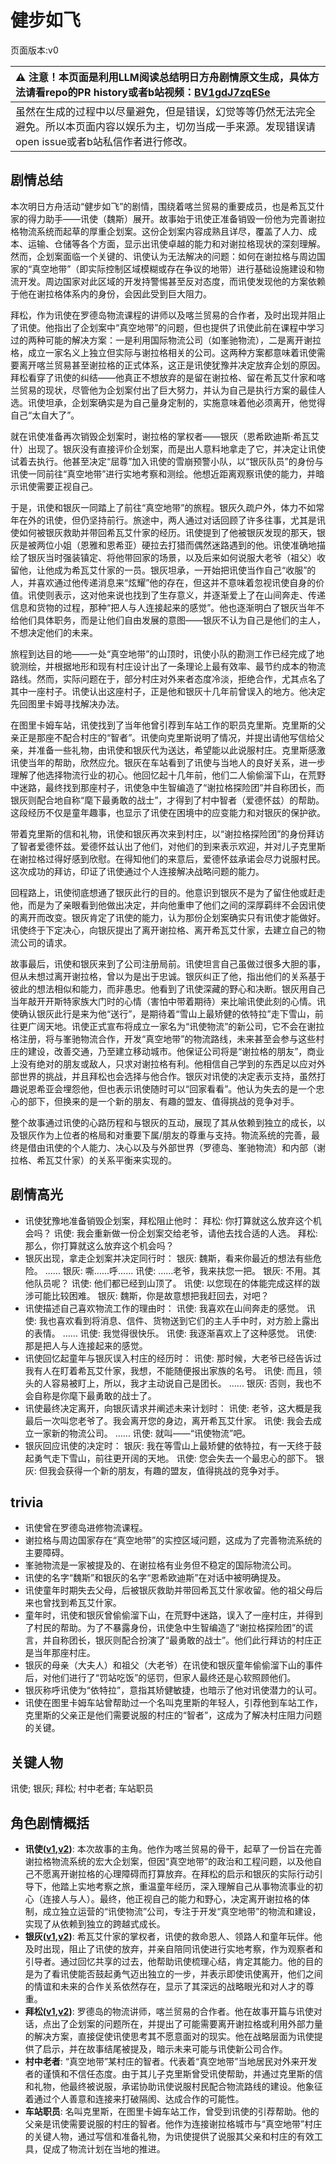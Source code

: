 # 健步如飞
页面版本:v0
 

| :warning: 注意！本页面是利用LLM阅读总结明日方舟剧情原文生成，具体方法请看repo的PR history或者b站视频：[BV1gdJ7zqESe](https://www.bilibili.com/video/BV1gdJ7zqESe/)         |
|:----------------------------|
| 虽然在生成的过程中以尽量避免，但是错误，幻觉等等仍然无法完全避免。所以本页面内容以娱乐为主，切勿当成一手来源。发现错误请open issue或者b站私信作者进行修改。|



## 剧情总结
本次明日方舟活动“健步如飞”的剧情，围绕着喀兰贸易的重要成员，也是希瓦艾什家的得力助手——讯使（魏斯）展开。故事始于讯使正准备销毁一份他为完善谢拉格物流系统而起草的厚重企划案。这份企划案内容成熟且详尽，覆盖了人力、成本、运输、仓储等各个方面，显示出讯使卓越的能力和对谢拉格现状的深刻理解。然而，企划案面临一个关键的、讯使认为无法解决的问题：如何在谢拉格与周边国家的“真空地带”（即实际控制区域模糊或存在争议的地带）进行基础设施建设和物流开发。周边国家对此区域的开发持警惕甚至反对态度，而讯使发现他的方案依赖于他在谢拉格体系内的身份，会因此受到巨大阻力。

拜松，作为讯使在罗德岛物流课程的讲师以及喀兰贸易的合作者，及时出现并阻止了讯使。他指出了企划案中“真空地带”的问题，但也提供了讯使此前在课程中学习过的两种可能的解决方案：一是利用国际物流公司（如峯驰物流），二是离开谢拉格，成立一家名义上独立但实际与谢拉格相关的公司。这两种方案都意味着讯使需要离开喀兰贸易甚至谢拉格的正式体系，这正是讯使犹豫并决定放弃企划的原因。拜松看穿了讯使的纠结——他真正不想放弃的是留在谢拉格、留在希瓦艾什家和喀兰贸易的现状，尽管他为企划案付出了巨大努力，并认为自己是执行方案的最佳人选。讯使坦承，企划案确实是为自己量身定制的，实施意味着他必须离开，他觉得自己“太自大了”。

就在讯使准备再次销毁企划案时，谢拉格的掌权者——银灰（恩希欧迪斯·希瓦艾什）出现了。银灰没有直接评价企划案，而是出人意料地拿走了它，并决定让讯使试着去执行。他甚至决定“屈尊”加入讯使的雪崩预警小队，以“银灰队员”的身份与讯使一同前往“真空地带”进行实地考察和测绘。他想近距离观察讯使的能力，并暗示讯使需要正视自己。

于是，讯使和银灰一同踏上了前往“真空地带”的旅程。银灰久疏户外，体力不如常年在外的讯使，但仍坚持前行。旅途中，两人通过对话回顾了许多往事，尤其是讯使如何被银灰救助并带回希瓦艾什家的经历。讯使提到了他被银灰发现的那天，银灰是被两位小姐（恩雅和恩希亚）硬拉去打猎而偶然迷路遇到的他。讯使准确地描绘了银灰当时强装镇定、将他带回家的场景，以及后来如何说服大老爷（祖父）收留他，让他成为希瓦艾什家的一员。银灰坦承，一开始把讯使当作自己“收服”的人，并喜欢通过他传递消息来“炫耀”他的存在，但这并不意味着忽视讯使自身的价值。讯使则表示，这对他来说也找到了生存意义，并逐渐爱上了在山间奔走、传递信息和货物的过程，那种“把人与人连接起来的感觉”。他也逐渐明白了银灰当年不给他们具体职务，而是让他们自由发展的意图——银灰不认为自己是他们的主人，不想决定他们的未来。

旅程到达目的地——一处“真空地带”的山顶时，讯使小队的勘测工作已经完成了地貌测绘，并根据地形和现有村庄设计出了一条理论上最有效率、最节约成本的物流路线。然而，实际问题在于，部分村庄对外来者态度冷淡，拒绝合作，尤其点名了其中一座村子。讯使认出这座村子，正是他和银灰十几年前曾误入的地方。他决定先回图里卡姆寻找解决办法。

在图里卡姆车站，讯使找到了当年他曾引荐到车站工作的职员克里斯。克里斯的父亲正是那座不配合村庄的“智者”。讯使向克里斯说明了情况，并提出请他写信给父亲，并准备一些礼物，由讯使和银灰代为送达，希望能以此说服村庄。克里斯感激讯使当年的帮助，欣然应允。银灰在车站看到了讯使与当地人的良好关系，进一步理解了他选择物流行业的初心。他回忆起十几年前，他们二人偷偷溜下山，在荒野中迷路，最终找到那座村子，讯使急中生智编造了“谢拉格探险团”并自称团长，而银灰则配合地自称“麾下最勇敢的战士”，才得到了村中智者（爱德怀兹）的帮助。这段经历不仅是童年趣事，也显示了讯使在困境中的应变能力和对银灰的保护欲。

带着克里斯的信和礼物，讯使和银灰再次来到村庄，以“谢拉格探险团”的身份拜访了智者爱德怀兹。爱德怀兹认出了他们，对他们的到来表示欢迎，并对儿子克里斯在谢拉格过得好感到欣慰。在得知他们的来意后，爱德怀兹承诺会尽力说服村民。这次成功的拜访，印证了讯使通过个人连接解决战略问题的能力。

回程路上，讯使彻底想通了银灰此行的目的。他意识到银灰不是为了留住他或赶走他，而是为了亲眼看到他做出决定，并向他重申了他们之间的深厚羁绊不会因讯使的离开而改变。银灰肯定了讯使的能力，认为那份企划案确实只有讯使才能做好。讯使终于下定决心，向银灰提出了离开谢拉格、离开希瓦艾什家，去建立自己的物流公司的请求。

故事最后，讯使和银灰来到了公司注册局前。讯使坦言自己虽做过很多大胆的事，但从未想过离开谢拉格，曾以为是出于忠诚。银灰纠正了他，指出他们的关系基于彼此的想法相似和能力，而非愚忠。他看到了讯使深藏的野心和决断。银灰用自己当年敲开开斯特家族大门时的心情（害怕中带着期待）来比喻讯使此刻的心情。讯使确认银灰此行是来为他“送行”，是期待着“雪山上最矫健的依特拉”走下雪山，前往更广阔天地。讯使正式宣布将成立一家名为“讯使物流”的新公司，它不会在谢拉格注册，将与峯驰物流合作，开发“真空地带”的物流路线，未来甚至会参与这些村庄的建设，改善交通，乃至建立移动城市。他保证公司将是“谢拉格的朋友”，商业上没有绝对的朋友或敌人，只求对谢拉格有利。他相信自己学到的东西足以应对外部世界的挑战，并且拜松也会选择与他合作。银灰对讯使的决定表示支持，虽然打趣说恩希亚会埋怨他，但也表示讯使随时可以“回家看看”。他认为失去的是一个忠心的部下，但换来的是一个新的朋友、有趣的盟友、值得挑战的竞争对手。

整个故事通过讯使的心路历程和与银灰的互动，展现了其从依赖到独立的成长，以及银灰作为上位者的格局和对重要下属/朋友的尊重与支持。物流系统的完善，最终是借由讯使的个人能力、决心以及与外部世界（罗德岛、峯驰物流）和内部（谢拉格、希瓦艾什家）的关系平衡来实现的。
## 剧情高光
- 讯使犹豫地准备销毁企划案，拜松阻止他时：
  拜松: 你打算就这么放弃这个机会吗？
  讯使: 我会重新做一份企划案交给老爷，请他去找合适的人选。
  拜松: 那么，你打算就这么放弃这个机会吗？
- 银灰出现，拿走企划案并决定同行时：
  银灰: 魏斯，看来你最近的想法有些危险。
  ......
  银灰: 嘶......呼......
  讯使: ......老爷，我来扶您一把。
  银灰: 不用。其他队员呢？
  讯使: 他们都已经到山顶了。
  讯使: 以您现在的体能完成这样的跋涉可能比较困难。
  银灰: 魏斯，你是故意想把我赶回去，对吧？
- 讯使描述自己喜欢物流工作的理由时：
  讯使: 我喜欢在山间奔走的感觉。
  讯使: 我也喜欢看到将消息、信件、货物送到它们的主人手中时，对方脸上露出的表情。
  ......
  讯使: 我觉得很快乐。
  讯使: 我逐渐喜欢上了这种感觉。
  讯使: 那是把人与人连接起来的感觉。
- 讯使回忆起童年与银灰误入村庄的经历时：
  讯使: 那时候，大老爷已经告诉过我有人在盯着希瓦艾什家，我想，不能随便报出家族的名号。
  讯使: 而且，领头的人容易被盯上，所以，我才主动说自己是团长。
  ......
  银灰: 否则，我也不会自称是你麾下最勇敢的战士了。
- 讯使最终决定离开，向银灰请求并阐述未来计划时：
  讯使: 老爷，这大概是我最后一次叫您老爷了。我会离开您的身边，离开希瓦艾什家。
  讯使: 我会去成立一家新的物流公司。
  ......
  讯使: 就叫——“讯使物流”吧。
- 银灰回应讯使的决定时：
  银灰: 我在等雪山上最矫健的依特拉，有一天终于鼓起勇气走下雪山，前往更开阔的天地。
  讯使: 您会失去一个最忠心的部下。
  银灰: 但我会获得一个新的朋友，有趣的盟友，值得挑战的竞争对手。
## trivia
- 讯使曾在罗德岛进修物流课程。
- 谢拉格与周边国家存在“真空地带”的实控区域问题，这成为了完善物流系统的主要障碍。
- 峯驰物流是一家被提及的、在谢拉格有业务但不稳定的国际物流公司。
- 讯使的名字“魏斯”和银灰的名字“恩希欧迪斯”在对话中被明确提及。
- 讯使童年时期失去父母，后被银灰救助并带回希瓦艾什家收留。他的祖父母后来也曾找到希瓦艾什家。
- 童年时，讯使和银灰曾偷偷溜下山，在荒野中迷路，误入了一座村庄，并得到了村民的帮助。为了不暴露身份，讯使急中生智编造了“谢拉格探险团”的谎言，并自称团长，银灰则配合扮演了“最勇敢的战士”。他们此行拜访的村庄正是当年那座村庄。
- 银灰的母亲（大夫人）和祖父（大老爷）在讯使和银灰童年偷偷溜下山的事件后，对他们进行了“罚站吃饭”的惩罚，但家人最终还是心软照顾他们。
- 银灰称呼讯使为“依特拉”，意指其矫健敏捷，也暗示了他对讯使潜力的认可。
- 讯使在图里卡姆车站曾帮助过一个名叫克里斯的年轻人，引荐他到车站工作，克里斯的父亲正是他们需要说服的村庄的“智者”，这成为了解决村庄阻力问题的关键。
## 关键人物
讯使; 银灰; 拜松; 村中老者; 车站职员
## 角色剧情概括
-   **讯使([v1](../chars/char_198_blackd.md),[v2](../char_v3/char_198_blackd.md))**: 本次故事的主角。他作为喀兰贸易的骨干，起草了一份旨在完善谢拉格物流系统的宏大企划案，但因“真空地带”的政治和工程问题，以及他自己不愿离开谢拉格的心理障碍而打算放弃。在拜松的启示和银灰的实际行动引导下，他踏上实地考察之旅，重温童年经历，深入理解自己从事物流事业的初心（连接人与人）。最终，他正视自己的能力和野心，决定离开谢拉格的体制，成立独立运营的“讯使物流”公司，专注于开发“真空地带”的物流和建设，实现了从依赖到独立的跨越式成长。
-   **银灰([v1](../chars/char_172_svrash.md),[v2](../char_v3/char_172_svrash.md))**: 希瓦艾什家的掌权者，讯使的救命恩人、领路人和童年玩伴。他及时出现，阻止了讯使的放弃，并亲自陪同讯使进行实地考察，作为观察者和引导者。通过回忆共享的过去，他帮助讯使梳理心结，肯定其能力。他的目的是为了看讯使能否鼓起勇气迈出独立的一步，并表示即使讯使离开，他们之间的情谊和未来的合作关系依然存在，显示了其深远的战略眼光和对人才的尊重。
-   **拜松([v1](../chars/char_325_bison.md),[v2](../char_v3/char_325_bison.md))**: 罗德岛的物流讲师，喀兰贸易的合作者。他在故事开篇与讯使对话，点出了企划案的问题所在，并提出了可能需要离开谢拉格或利用外部力量的解决方案，直接促使讯使思考其不愿意面对的现实。他在战略层面为讯使提供了启示，并在故事结尾被提及，暗示未来可能与讯使新公司合作。
-   **村中老者**: “真空地带”某村庄的智者。代表着“真空地带”当地居民对外来开发者的谨慎和不信任态度。由于其儿子克里斯曾受讯使帮助，并通过克里斯的信和礼物，他最终被说服，承诺协助讯使说服村民配合物流路线的建设。他象征着通过个人善意和连接来打破隔阂、达成合作的可能性。
-   **车站职员**: 名叫克里斯，在图里卡姆车站工作，曾受到讯使的引荐帮助。他的父亲是讯使需要说服的村庄的智者。他作为连接谢拉格城市与“真空地带”村庄的关键人物，通过写信和准备礼物，为讯使提供了说服其父亲和村庄的有效工具，促成了物流计划在当地的推进。